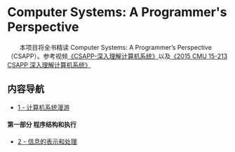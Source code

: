 # Computer Systems: A Programmer's Perspective


&emsp;&emsp;本项目将全书精读 Computer Systems: A Programmer’s Perspective（CSAPP）。参考视频[《CSAPP-深入理解计算机系统》](https://www.bilibili.com/video/BV1cD4y1D7uR/)以及[《2015 CMU 15-213 CSAPP 深入理解计算机系统》](https://www.bilibili.com/video/BV1iW411d7hd/)

## 内容导航

* [1 - 计算机系统漫游](./1%20-%20计算机系统漫游)

#### 第一部分 程序结构和执行

* [2 - 信息的表示和处理](./2%20-%20信息的表示和处理)
